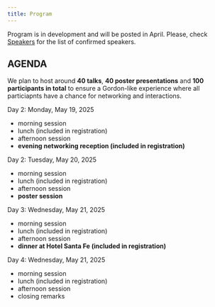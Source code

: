 ```yaml
---
title: Program
---
```


<!-- ### download the [program pdf](https://docs.google.com/spreadsheets/d/e/2PACX-1vTVAEdh93FonsjaltyAtRk1-MIbawkJVOxBn3gp3ghjVDbTBx4HTGlCbpHQwqm0ZsMgA4Sxe3bjjfSg/pub?gid=132713461&single=true&output=pdf)   -->
      
<!-- **All times are given in American MDT timezone (GMT-6:00)**     
If you have a schedule conflict, please let us know. 
<iframe src="https://docs.google.com/spreadsheets/d/e/2PACX-1vTVAEdh93FonsjaltyAtRk1-MIbawkJVOxBn3gp3ghjVDbTBx4HTGlCbpHQwqm0ZsMgA4Sxe3bjjfSg/pubhtml?widget=false&chrome=false&headers=false" scrolling="no" width="1130" height="2200" ></iframe> -->

<!-- <object data="/assets/test.pdf" width="1000" height="1000" type='application/pdf'></object> -->
 
 Program is in development and will be posted in April. Please, check [Speakers]() for the list of confirmed speakers.

## AGENDA

We plan to host around **40 talks**, **40 poster presentations** and **100 participants in total** to ensure a Gordon-like experience where all particiapnts have a chance for networking and interactions.

Day 2: Monday, May 19, 2025
- morning session
- lunch (included in registration)
- afternoon session 
- **evening networking reception (included in registration)**

Day 2: Tuesday, May 20, 2025
- morning session
- lunch (included in registration)
- afternoon session 
- **poster session**

Day 3: Wednesday, May 21, 2025
- morning session
- lunch (included in registration)
- afternoon session 
- **dinner at Hotel Santa Fe (included in registration)**

Day 4: Wednesday, May 21, 2025
- morning session
- lunch (included in registration)
- afternoon session 
- closing remarks




